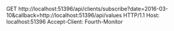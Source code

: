 GET http://localhost:51396/api/clients/subscribe?date=2016-03-10&callback=http://localhost:51396/api/values HTTP/1.1
Host: localhost:51396
Accept-Client: Fourth-Monitor
